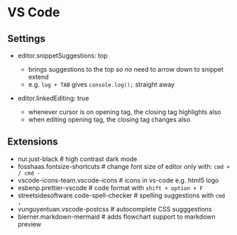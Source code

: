 # VS Code

## Settings

* editor.snippetSuggestions: top 
	* brings suggestions to the top so no need to arrow down to snippet extend
	* e.g. `log + TAB` gives `console.log();` straight away

* editor.linkedEditing: true
	* whenever cursor is on opening tag, the closing tag highlights also
	* when editing opening tag, the closing tag changes also

## Extensions

* nur.just-black                        # high contrast dark mode
* fosshaas.fontsize-shortcuts           # change font size of editor only with: `cmd + / cmd -`
* vscode-icons-team.vscode-icons        # icons in vs-code e.g. html5 logo
* esbenp.prettier-vscode                # code format with `shift + option + F`
* streetsidesoftware.code-spell-checker # spelling suggestions with `cmd ,`
* vunguyentuan.vscode-postcss           # autocomplete CSS sugggestions
* bierner.markdown-mermaid              # adds flowchart support to markdown preview

